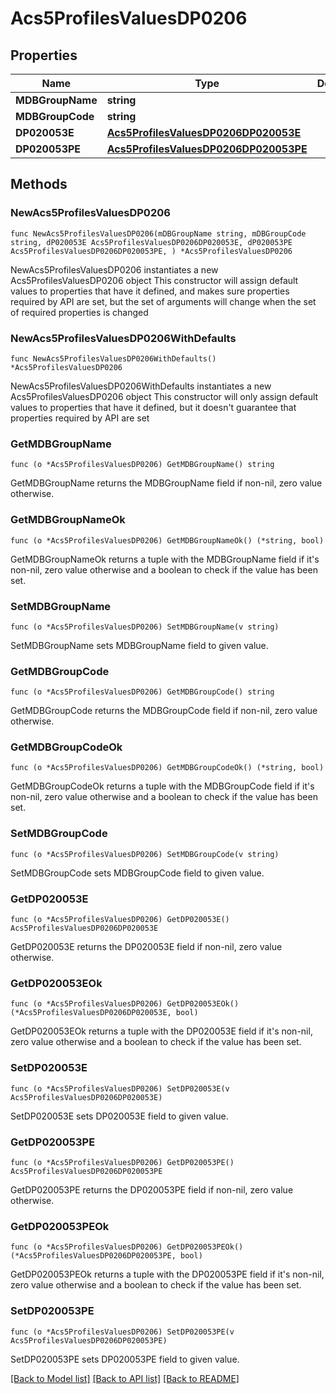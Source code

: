 # Acs5ProfilesValuesDP0206

## Properties

Name | Type | Description | Notes
------------ | ------------- | ------------- | -------------
**MDBGroupName** | **string** |  | 
**MDBGroupCode** | **string** |  | 
**DP020053E** | [**Acs5ProfilesValuesDP0206DP020053E**](Acs5ProfilesValuesDP0206DP020053E.md) |  | 
**DP020053PE** | [**Acs5ProfilesValuesDP0206DP020053PE**](Acs5ProfilesValuesDP0206DP020053PE.md) |  | 

## Methods

### NewAcs5ProfilesValuesDP0206

`func NewAcs5ProfilesValuesDP0206(mDBGroupName string, mDBGroupCode string, dP020053E Acs5ProfilesValuesDP0206DP020053E, dP020053PE Acs5ProfilesValuesDP0206DP020053PE, ) *Acs5ProfilesValuesDP0206`

NewAcs5ProfilesValuesDP0206 instantiates a new Acs5ProfilesValuesDP0206 object
This constructor will assign default values to properties that have it defined,
and makes sure properties required by API are set, but the set of arguments
will change when the set of required properties is changed

### NewAcs5ProfilesValuesDP0206WithDefaults

`func NewAcs5ProfilesValuesDP0206WithDefaults() *Acs5ProfilesValuesDP0206`

NewAcs5ProfilesValuesDP0206WithDefaults instantiates a new Acs5ProfilesValuesDP0206 object
This constructor will only assign default values to properties that have it defined,
but it doesn't guarantee that properties required by API are set

### GetMDBGroupName

`func (o *Acs5ProfilesValuesDP0206) GetMDBGroupName() string`

GetMDBGroupName returns the MDBGroupName field if non-nil, zero value otherwise.

### GetMDBGroupNameOk

`func (o *Acs5ProfilesValuesDP0206) GetMDBGroupNameOk() (*string, bool)`

GetMDBGroupNameOk returns a tuple with the MDBGroupName field if it's non-nil, zero value otherwise
and a boolean to check if the value has been set.

### SetMDBGroupName

`func (o *Acs5ProfilesValuesDP0206) SetMDBGroupName(v string)`

SetMDBGroupName sets MDBGroupName field to given value.


### GetMDBGroupCode

`func (o *Acs5ProfilesValuesDP0206) GetMDBGroupCode() string`

GetMDBGroupCode returns the MDBGroupCode field if non-nil, zero value otherwise.

### GetMDBGroupCodeOk

`func (o *Acs5ProfilesValuesDP0206) GetMDBGroupCodeOk() (*string, bool)`

GetMDBGroupCodeOk returns a tuple with the MDBGroupCode field if it's non-nil, zero value otherwise
and a boolean to check if the value has been set.

### SetMDBGroupCode

`func (o *Acs5ProfilesValuesDP0206) SetMDBGroupCode(v string)`

SetMDBGroupCode sets MDBGroupCode field to given value.


### GetDP020053E

`func (o *Acs5ProfilesValuesDP0206) GetDP020053E() Acs5ProfilesValuesDP0206DP020053E`

GetDP020053E returns the DP020053E field if non-nil, zero value otherwise.

### GetDP020053EOk

`func (o *Acs5ProfilesValuesDP0206) GetDP020053EOk() (*Acs5ProfilesValuesDP0206DP020053E, bool)`

GetDP020053EOk returns a tuple with the DP020053E field if it's non-nil, zero value otherwise
and a boolean to check if the value has been set.

### SetDP020053E

`func (o *Acs5ProfilesValuesDP0206) SetDP020053E(v Acs5ProfilesValuesDP0206DP020053E)`

SetDP020053E sets DP020053E field to given value.


### GetDP020053PE

`func (o *Acs5ProfilesValuesDP0206) GetDP020053PE() Acs5ProfilesValuesDP0206DP020053PE`

GetDP020053PE returns the DP020053PE field if non-nil, zero value otherwise.

### GetDP020053PEOk

`func (o *Acs5ProfilesValuesDP0206) GetDP020053PEOk() (*Acs5ProfilesValuesDP0206DP020053PE, bool)`

GetDP020053PEOk returns a tuple with the DP020053PE field if it's non-nil, zero value otherwise
and a boolean to check if the value has been set.

### SetDP020053PE

`func (o *Acs5ProfilesValuesDP0206) SetDP020053PE(v Acs5ProfilesValuesDP0206DP020053PE)`

SetDP020053PE sets DP020053PE field to given value.



[[Back to Model list]](../README.md#documentation-for-models) [[Back to API list]](../README.md#documentation-for-api-endpoints) [[Back to README]](../README.md)


